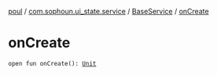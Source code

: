 [poul](../../index.md) / [com.sophoun.ui_state.service](../index.md) / [BaseService](index.md) / [onCreate](./on-create.md)

# onCreate

`open fun onCreate(): `[`Unit`](https://kotlinlang.org/api/latest/jvm/stdlib/kotlin/-unit/index.html)